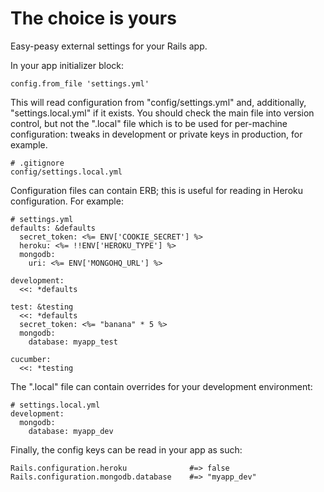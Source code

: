 The choice is yours
===================

Easy-peasy external settings for your Rails app.

In your app initializer block:

    config.from_file 'settings.yml'

This will read configuration from "config/settings.yml" and, additionally, "settings.local.yml" if it exists. You should check the main file into version control, but not the ".local" file which is to be used for per-machine configuration: tweaks in development or private keys in production, for example.

    # .gitignore
    config/settings.local.yml

Configuration files can contain ERB; this is useful for reading in Heroku configuration. For example:

    # settings.yml
    defaults: &defaults
      secret_token: <%= ENV['COOKIE_SECRET'] %>
      heroku: <%= !!ENV['HEROKU_TYPE'] %>
      mongodb:
        uri: <%= ENV['MONGOHQ_URL'] %>

    development:
      <<: *defaults

    test: &testing
      <<: *defaults
      secret_token: <%= "banana" * 5 %>
      mongodb:
        database: myapp_test

    cucumber:
      <<: *testing

The ".local" file can contain overrides for your development environment:

    # settings.local.yml
    development:
      mongodb:
        database: myapp_dev

Finally, the config keys can be read in your app as such:

    Rails.configuration.heroku              #=> false
    Rails.configuration.mongodb.database    #=> "myapp_dev"